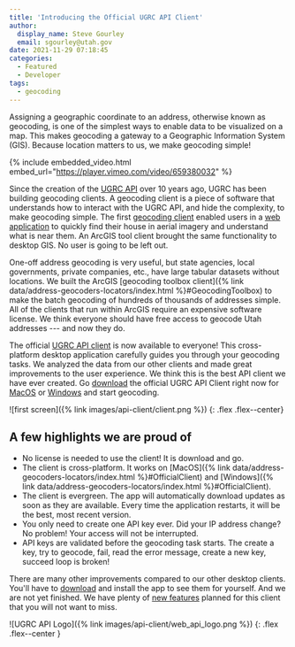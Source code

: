 ```yaml
---
title: 'Introducing the Official UGRC API Client'
author:
  display_name: Steve Gourley
  email: sgourley@utah.gov
date: 2021-11-29 07:18:45
categories:
  - Featured
  - Developer
tags:
  - geocoding
---
```


Assigning a geographic coordinate to an address, otherwise known as geocoding, is one of the simplest ways to enable data to be visualized on a map. This makes geocoding a gateway to a Geographic Information System (GIS). Because location matters to us, we make geocoding simple!

{% include embedded_video.html embed_url="https://player.vimeo.com/video/659380032" %}

Since the creation of the [UGRC API](https://api.mapserv.utah.gov) over 10 years ago, UGRC has been building geocoding clients. A geocoding client is a piece of software that understands how to interact with the UGRC API, and hide the complexity, to make geocoding simple. The first [geocoding client](https://github.com/agrc/kitchen-sink/tree/main/packages/dartboard) enabled users in a [web application](https://atlas.utah.gov) to quickly find their house in aerial imagery and understand what is near them. An ArcGIS tool client brought the same functionality to desktop GIS. No user is going to be left out.

One-off address geocoding is very useful, but state agencies, local governments, private companies, etc., have large tabular datasets without locations. We built the ArcGIS [geocoding toolbox client]({% link data/address-geocoders-locators/index.html %}#GeocodingToolbox) to make the batch geocoding of hundreds of thousands of addresses simple. All of the clients that run within ArcGIS require an expensive software license. We think everyone should have free access to geocode Utah addresses --- and now they do.

The official [UGRC API client](https://github.com/agrc/api-client) is now available to everyone! This cross-platform desktop application carefully guides you through your geocoding tasks. We analyzed the data from our other clients and made great improvements to the user experience. We think this is the best API client we have ever created. Go [download](https://github.com/agrc/api-client/releases) the official UGRC API Client right now for [MacOS](https://github.com/agrc/api-client/releases/download/v1.6.0/UGRC.API.Client-1.6.0-x64.dmg) or [Windows](https://github.com/agrc/api-client/releases/download/v1.6.0/ugrc-api-client-1.6.0-win32-setup.exe) and start geocoding.

![first screen]({% link images/api-client/client.png %})
{: .flex .flex--center}

## A few highlights we are proud of

- No license is needed to use the client! It is download and go.
- The client is cross-platform. It works on [MacOS]({% link data/address-geocoders-locators/index.html %}#OfficialClient) and [Windows]({% link data/address-geocoders-locators/index.html %}#OfficialClient).
- The client is evergreen. The app will automatically download updates as soon as they are available. Every time the application restarts, it will be the best, most recent version.
- You only need to create one API key ever. Did your IP address change? No problem! Your access will not be interrupted.
- API keys are validated before the geocoding task starts. The create a key, try to geocode, fail, read the error message, create a new key, succeed loop is broken!

There are many other improvements compared to our other desktop clients. You'll have to [download](https://github.com/agrc/api-client/releases) and install the app to see them for yourself. And we are not yet finished. We have plenty of [new features](https://github.com/agrc/api-client/issues) planned for this client that you will not want to miss.

![UGRC API Logo]({% link images/api-client/web_api_logo.png %})
{: .flex .flex--center }
